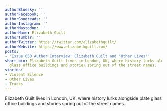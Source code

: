 ```yaml
---
authorBluesky: ''
authorFacebook: ''
authorGoodreads: ''
authorInstagram: ''
authorMastodon: ''
authorName: Elizabeth Guilt
authorTumblr: ''
authorTwitter: https://twitter.com/elizabethguilt/
authorWebsite: https://www.elizabethguilt.com/
posts:
- 'Issue 050 Author Interview: Elizabeth Guilt and "Other Lives"'
short_bio: Elizabeth Guilt lives in London, UK, where history lurks alongside plate
  glass office buildings and stories spring out of the street names.
stories:
- Violent Silence
- Other Lives
- Tracks
---
```


Elizabeth Guilt lives in London, UK, where history lurks alongside plate glass office buildings and stories spring out of the street names.